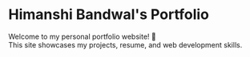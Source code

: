 
# Himanshi Bandwal's Portfolio
Welcome to my personal portfolio website! 🌟  
This site showcases my projects, resume, and web development skills.
